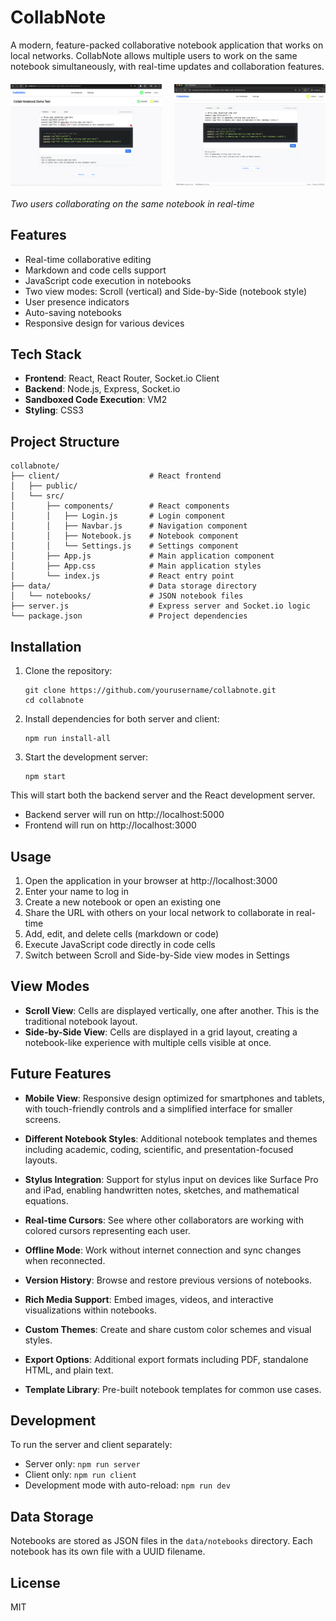 # CollabNote

A modern, feature-packed collaborative notebook application that works on local networks. CollabNote allows multiple users to work on the same notebook simultaneously, with real-time updates and collaboration features.

<div style="display: flex; justify-content: space-between; margin: 20px 0;">
  <img src="Collabnote User 1.png" alt="CollabNote User 1" style="width: 48%; max-width: 500px;">
  <img src="Collabnote User 2.png" alt="CollabNote User 2" style="width: 48%; max-width: 500px;">
</div>

*Two users collaborating on the same notebook in real-time*

## Features

- Real-time collaborative editing
- Markdown and code cells support
- JavaScript code execution in notebooks
- Two view modes: Scroll (vertical) and Side-by-Side (notebook style)
- User presence indicators
- Auto-saving notebooks
- Responsive design for various devices

## Tech Stack

- **Frontend**: React, React Router, Socket.io Client
- **Backend**: Node.js, Express, Socket.io
- **Sandboxed Code Execution**: VM2
- **Styling**: CSS3

## Project Structure

```
collabnote/
├── client/                    # React frontend
│   ├── public/
│   └── src/
│       ├── components/        # React components
│       │   ├── Login.js       # Login component
│       │   ├── Navbar.js      # Navigation component
│       │   ├── Notebook.js    # Notebook component
│       │   └── Settings.js    # Settings component
│       ├── App.js             # Main application component
│       ├── App.css            # Main application styles
│       └── index.js           # React entry point
├── data/                      # Data storage directory
│   └── notebooks/             # JSON notebook files
├── server.js                  # Express server and Socket.io logic
└── package.json               # Project dependencies
```

## Installation

1. Clone the repository:
   ```
   git clone https://github.com/yourusername/collabnote.git
   cd collabnote
   ```

2. Install dependencies for both server and client:
   ```
   npm run install-all
   ```

3. Start the development server:
   ```
   npm start
   ```

This will start both the backend server and the React development server.

- Backend server will run on http://localhost:5000
- Frontend will run on http://localhost:3000

## Usage

1. Open the application in your browser at http://localhost:3000
2. Enter your name to log in
3. Create a new notebook or open an existing one
4. Share the URL with others on your local network to collaborate in real-time
5. Add, edit, and delete cells (markdown or code)
6. Execute JavaScript code directly in code cells
7. Switch between Scroll and Side-by-Side view modes in Settings

## View Modes

- **Scroll View**: Cells are displayed vertically, one after another. This is the traditional notebook layout.
- **Side-by-Side View**: Cells are displayed in a grid layout, creating a notebook-like experience with multiple cells visible at once.

## Future Features

- **Mobile View**: Responsive design optimized for smartphones and tablets, with touch-friendly controls and a simplified interface for smaller screens.

- **Different Notebook Styles**: Additional notebook templates and themes including academic, coding, scientific, and presentation-focused layouts.

- **Stylus Integration**: Support for stylus input on devices like Surface Pro and iPad, enabling handwritten notes, sketches, and mathematical equations.

- **Real-time Cursors**: See where other collaborators are working with colored cursors representing each user.

- **Offline Mode**: Work without internet connection and sync changes when reconnected.

- **Version History**: Browse and restore previous versions of notebooks.

- **Rich Media Support**: Embed images, videos, and interactive visualizations within notebooks.

- **Custom Themes**: Create and share custom color schemes and visual styles.

- **Export Options**: Additional export formats including PDF, standalone HTML, and plain text.

- **Template Library**: Pre-built notebook templates for common use cases.

## Development

To run the server and client separately:

- Server only: `npm run server`
- Client only: `npm run client`
- Development mode with auto-reload: `npm run dev`

## Data Storage

Notebooks are stored as JSON files in the `data/notebooks` directory. Each notebook has its own file with a UUID filename.

## License

MIT